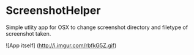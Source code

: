 # ScreenshotHelper
Simple utlity app for OSX to change screenshot directory and filetype of screenshot taken.

![App itself]
(http://i.imgur.com/rbfkG5Z.gif)
